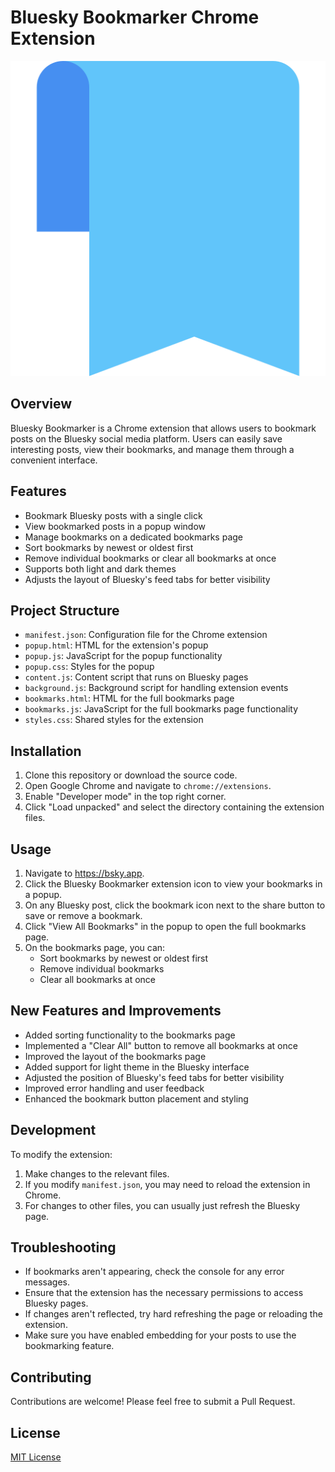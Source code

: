 # Bluesky Bookmarker Chrome Extension

![Bluesky Bookmarker Icon](images/icon128.png)

## Overview

Bluesky Bookmarker is a Chrome extension that allows users to bookmark posts on the Bluesky social media platform. Users can easily save interesting posts, view their bookmarks, and manage them through a convenient interface.

## Features

- Bookmark Bluesky posts with a single click
- View bookmarked posts in a popup window
- Manage bookmarks on a dedicated bookmarks page
- Sort bookmarks by newest or oldest first
- Remove individual bookmarks or clear all bookmarks at once
- Supports both light and dark themes
- Adjusts the layout of Bluesky's feed tabs for better visibility

## Project Structure

- `manifest.json`: Configuration file for the Chrome extension
- `popup.html`: HTML for the extension's popup
- `popup.js`: JavaScript for the popup functionality
- `popup.css`: Styles for the popup
- `content.js`: Content script that runs on Bluesky pages
- `background.js`: Background script for handling extension events
- `bookmarks.html`: HTML for the full bookmarks page
- `bookmarks.js`: JavaScript for the full bookmarks page functionality
- `styles.css`: Shared styles for the extension

## Installation

1. Clone this repository or download the source code.
2. Open Google Chrome and navigate to `chrome://extensions`.
3. Enable "Developer mode" in the top right corner.
4. Click "Load unpacked" and select the directory containing the extension files.

## Usage

1. Navigate to https://bsky.app.
2. Click the Bluesky Bookmarker extension icon to view your bookmarks in a popup.
3. On any Bluesky post, click the bookmark icon next to the share button to save or remove a bookmark.
4. Click "View All Bookmarks" in the popup to open the full bookmarks page.
5. On the bookmarks page, you can:
   - Sort bookmarks by newest or oldest first
   - Remove individual bookmarks
   - Clear all bookmarks at once

## New Features and Improvements

- Added sorting functionality to the bookmarks page
- Implemented a "Clear All" button to remove all bookmarks at once
- Improved the layout of the bookmarks page
- Added support for light theme in the Bluesky interface
- Adjusted the position of Bluesky's feed tabs for better visibility
- Improved error handling and user feedback
- Enhanced the bookmark button placement and styling

## Development

To modify the extension:

1. Make changes to the relevant files.
2. If you modify `manifest.json`, you may need to reload the extension in Chrome.
3. For changes to other files, you can usually just refresh the Bluesky page.

## Troubleshooting

- If bookmarks aren't appearing, check the console for any error messages.
- Ensure that the extension has the necessary permissions to access Bluesky pages.
- If changes aren't reflected, try hard refreshing the page or reloading the extension.
- Make sure you have enabled embedding for your posts to use the bookmarking feature.

## Contributing

Contributions are welcome! Please feel free to submit a Pull Request.

## License

[MIT License](LICENSE)
